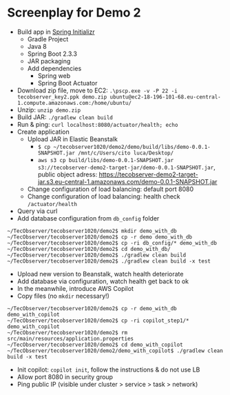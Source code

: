 # Screenplay for Demo 2

* Build app in [Spring Initializr](https://start.spring.io/)
  * Gradle Project
  * Java 8
  * Spring Boot 2.3.3
  * JAR packaging
  * Add dependencies
    * Spring web
    * Spring Boot Actuator
* Download zip file, move to EC2: `.\pscp.exe -v -P 22 -i tecobserver_key2.ppk demo.zip ubuntu@ec2-18-196-101-68.eu-central-1.compute.amazonaws.com:/home/ubuntu/`
* Unzip: `unzip demo.zip`
* Build JAR: `./gradlew clean build`
* Run & ping: `curl localhost:8080/actuator/health; echo`
* Create application
  * Upload JAR in Elastic Beanstalk
    * `$ cp ~/tecobserver1020/demo2/demo/build/libs/demo-0.0.1-SNAPSHOT.jar /mnt/c/Users/cito luca/Desktop/`
    * `aws s3 cp build/libs/demo-0.0.1-SNAPSHOT.jar s3://tecobserver-demo2-target-jar/demo-0.0.1-SNAPSHOT.jar`, public object adress: https://tecobserver-demo2-target-jar.s3.eu-central-1.amazonaws.com/demo-0.0.1-SNAPSHOT.jar
  * Change configuration of load balancing: default port 8080
  * Change configuration of load balancing: health check `/actuator/health`
* Query via curl
* Add database configuration from `db_config` folder
```
~/TecObserver/tecobserver1020/demo2$ mkdir demo_with_db
~/TecObserver/tecobserver1020/demo2$ cp -r demo demo_with_db
~/TecObserver/tecobserver1020/demo2$ cp -ri db_config/* demo_with_db
~/TecObserver/tecobserver1020/demo2$ cd demo_with_db/
~/TecObserver/tecobserver1020/demo2$ ./gradlew clean build
~/TecObserver/tecobserver1020/demo2$ ./gradlew clean build -x test
```
* Upload new version to Beanstalk, watch health deteriorate
* Add database via configuration, watch health get back to ok
* In the meanwhile, introduce AWS Copilot
* Copy files (no `mkdir` necessary!)
```
~/TecObserver/tecobserver1020/demo2$ cp -r demo_with_db demo_with_copilot
~/TecObserver/tecobserver1020/demo2$ cp -ri copilot_step1/* demo_with_copilot
~/TecObserver/tecobserver1020/demo2$ rm src/main/resources/application.properties
~/TecObserver/tecobserver1020/demo2$ cd demo_with_copilot
~/TecObserver/tecobserver1020/demo2/demo_with_copilot$ ./gradlew clean build -x test
```
* Init copilot: `copilot init`, follow the instructions & do not use LB
* Allow port 8080 in security group
* Ping public IP (visible under cluster > service > task > network)

